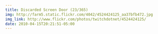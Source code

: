 ```yaml
---
title: Discarded Screen Door (23/365) 
img: http://farm5.static.flickr.com/4042/4524424125_aa37bfb472.jpg 
img_link: http://www.flickr.com/photos/twitchdotnet/4524424125/ 
date: 2010-04-15T20:21:51-05:00 
---
```

